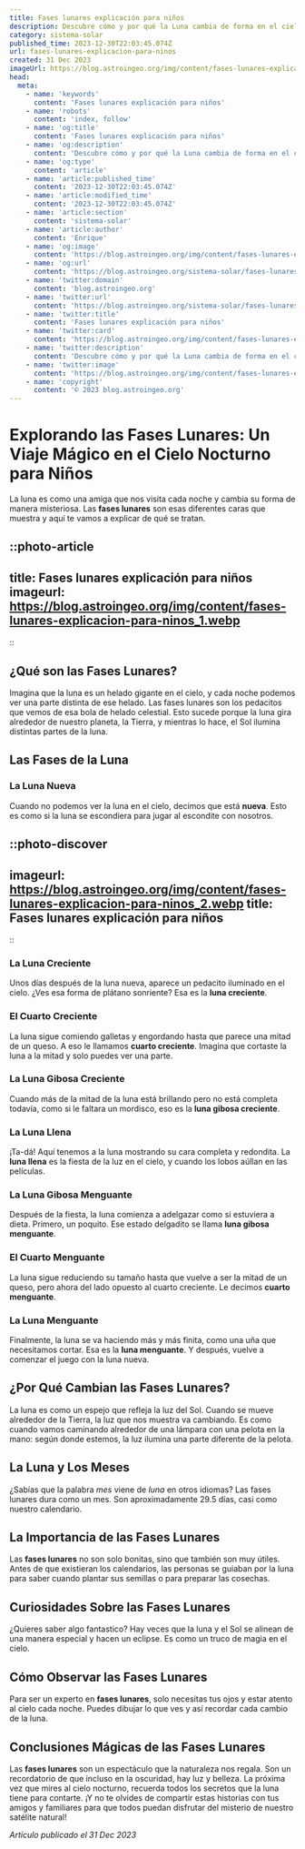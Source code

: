 ```yaml
---
title: Fases lunares explicación para niños
description: Descubre cómo y por qué la Luna cambia de forma en el cielo con nuestra guía fácil y divertida de Fases Lunares para niños. ¡Aprende jugando!
category: sistema-solar
published_time: 2023-12-30T22:03:45.074Z
url: fases-lunares-explicacion-para-ninos
created: 31 Dec 2023
imageUrl: https://blog.astroingeo.org/img/content/fases-lunares-explicacion-para-ninos_1.webp
head:
  meta:
    - name: 'keywords'
      content: 'Fases lunares explicación para niños'
    - name: 'robots'
      content: 'index, follow'
    - name: 'og:title'
      content: 'Fases lunares explicación para niños'
    - name: 'og:description'
      content: 'Descubre cómo y por qué la Luna cambia de forma en el cielo con nuestra guía fácil y divertida de Fases Lunares para niños. ¡Aprende jugando!'
    - name: 'og:type'
      content: 'article'
    - name: 'article:published_time'
      content: '2023-12-30T22:03:45.074Z'
    - name: 'article:modified_time'
      content: '2023-12-30T22:03:45.074Z'
    - name: 'article:section'
      content: 'sistema-solar'
    - name: 'article:author'
      content: 'Enrique'
    - name: 'og:image'
      content: 'https://blog.astroingeo.org/img/content/fases-lunares-explicacion-para-ninos_1.webp'
    - name: 'og:url'
      content: 'https://blog.astroingeo.org/sistema-solar/fases-lunares-explicacion-para-ninos'
    - name: 'twitter:domain'
      content: 'blog.astroingeo.org'
    - name: 'twitter:url'
      content: 'https://blog.astroingeo.org/sistema-solar/fases-lunares-explicacion-para-ninos'
    - name: 'twitter:title'
      content: 'Fases lunares explicación para niños'
    - name: 'twitter:card'
      content: 'https://blog.astroingeo.org/img/content/fases-lunares-explicacion-para-ninos_1.webp'
    - name: 'twitter:description'
      content: 'Descubre cómo y por qué la Luna cambia de forma en el cielo con nuestra guía fácil y divertida de Fases Lunares para niños. ¡Aprende jugando!'
    - name: 'twitter:image'
      content: 'https://blog.astroingeo.org/img/content/fases-lunares-explicacion-para-ninos_1.webp'
    - name: 'copyright'
      content: '© 2023 blog.astroingeo.org'
---
```

# Explorando las Fases Lunares: Un Viaje Mágico en el Cielo Nocturno para Niños

La luna es como una amiga que nos visita cada noche y cambia su forma de manera misteriosa. Las **fases lunares** son esas diferentes caras que muestra y aquí te vamos a explicar de qué se tratan.

::photo-article
---
title: Fases lunares explicación para niños
imageurl: https://blog.astroingeo.org/img/content/fases-lunares-explicacion-para-ninos_1.webp
---
::

## ¿Qué son las Fases Lunares?

Imagina que la luna es un helado gigante en el cielo, y cada noche podemos ver una parte distinta de ese helado. Las fases lunares son los pedacitos que vemos de esa bola de helado celestial. Esto sucede porque la luna gira alrededor de nuestro planeta, la Tierra, y mientras lo hace, el Sol ilumina distintas partes de la luna.

## Las Fases de la Luna

### La Luna Nueva

Cuando no podemos ver la luna en el cielo, decimos que está **nueva**. Esto es como si la luna se escondiera para jugar al escondite con nosotros.


::photo-discover
---
imageurl: https://blog.astroingeo.org/img/content/fases-lunares-explicacion-para-ninos_2.webp
title: Fases lunares explicación para niños
---
::

### La Luna Creciente

Unos días después de la luna nueva, aparece un pedacito iluminado en el cielo. ¿Ves esa forma de plátano sonriente? Esa es la **luna creciente**.

### El Cuarto Creciente

La luna sigue comiendo galletas y engordando hasta que parece una mitad de un queso. A eso le llamamos **cuarto creciente**. Imagina que cortaste la luna a la mitad y solo puedes ver una parte.

### La Luna Gibosa Creciente

Cuando más de la mitad de la luna está brillando pero no está completa todavía, como si le faltara un mordisco, eso es la **luna gibosa creciente**.

### La Luna Llena

¡Ta-dá! Aquí tenemos a la luna mostrando su cara completa y redondita. La **luna llena** es la fiesta de la luz en el cielo, y cuando los lobos aúllan en las películas.

### La Luna Gibosa Menguante

Después de la fiesta, la luna comienza a adelgazar como si estuviera a dieta. Primero, un poquito. Ese estado delgadito se llama **luna gibosa menguante**.

### El Cuarto Menguante

La luna sigue reduciendo su tamaño hasta que vuelve a ser la mitad de un queso, pero ahora del lado opuesto al cuarto creciente. Le decimos **cuarto menguante**.

### La Luna Menguante

Finalmente, la luna se va haciendo más y más finita, como una uña que necesitamos cortar. Esa es la **luna menguante**. Y después, vuelve a comenzar el juego con la luna nueva.

## ¿Por Qué Cambian las Fases Lunares?

La luna es como un espejo que refleja la luz del Sol. Cuando se mueve alrededor de la Tierra, la luz que nos muestra va cambiando. Es como cuando vamos caminando alrededor de una lámpara con una pelota en la mano: según donde estemos, la luz ilumina una parte diferente de la pelota.

## La Luna y Los Meses

¿Sabías que la palabra *mes* viene de *luna* en otros idiomas? Las fases lunares dura como un mes. Son aproximadamente 29.5 días, casi como nuestro calendario.

## La Importancia de las Fases Lunares

Las **fases lunares** no son solo bonitas, sino que también son muy útiles. Antes de que existieran los calendarios, las personas se guiaban por la luna para saber cuando plantar sus semillas o para preparar las cosechas. 

## Curiosidades Sobre las Fases Lunares

¿Quieres saber algo fantastico? Hay veces que la luna y el Sol se alinean de una manera especial y hacen un eclipse. Es como un truco de magia en el cielo.

## Cómo Observar las Fases Lunares

Para ser un experto en **fases lunares**, solo necesitas tus ojos y estar atento al cielo cada noche. Puedes dibujar lo que ves y así recordar cada cambio de la luna.

## Conclusiones Mágicas de las Fases Lunares

Las **fases lunares** son un espectáculo que la naturaleza nos regala. Son un recordatorio de que incluso en la oscuridad, hay luz y belleza. La próxima vez que mires al cielo nocturno, recuerda todos los secretos que la luna tiene para contarte. ¡Y no te olvides de compartir estas historias con tus amigos y familiares para que todos puedan disfrutar del misterio de nuestro satélite natural!

_Artículo publicado el 31 Dec 2023_